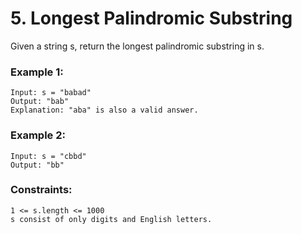 # 5. Longest Palindromic Substring
Given a string s, return the longest palindromic substring in s.

 

### Example 1:
```
Input: s = "babad"
Output: "bab"
Explanation: "aba" is also a valid answer.
```
### Example 2:
```
Input: s = "cbbd"
Output: "bb"
```

### Constraints:
```
1 <= s.length <= 1000
s consist of only digits and English letters.
```

